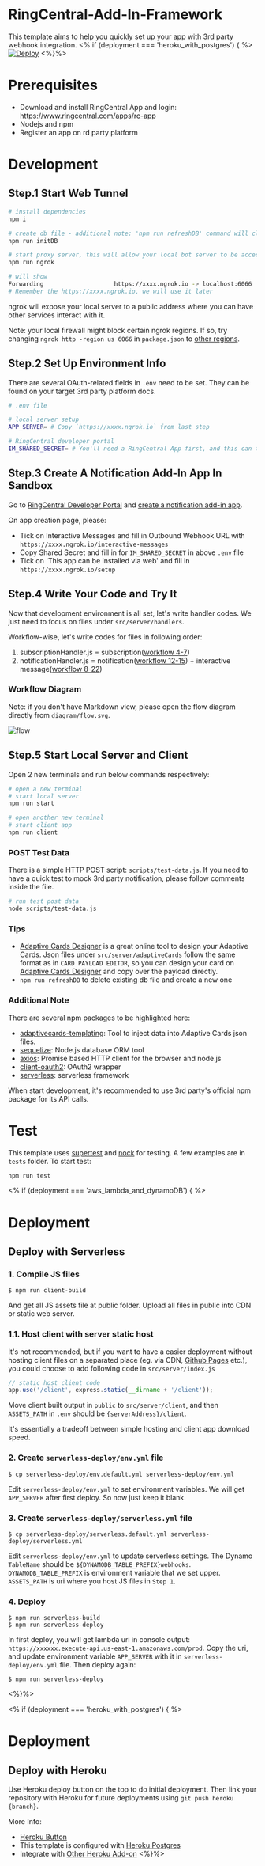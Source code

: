 # RingCentral-Add-In-Framework

This template aims to help you quickly set up your app with 3rd party webhook integration.
<% if (deployment === 'heroku_with_postgres') { %>
[![Deploy](https://www.herokucdn.com/deploy/button.svg)](https://heroku.com/deploy)
<%}%> 
# Prerequisites

- Download and install RingCentral App and login: https://www.ringcentral.com/apps/rc-app
- Nodejs and npm
- Register an app on rd party platform

# Development

## Step.1 Start Web Tunnel

```bash
# install dependencies
npm i

# create db file - additional note: 'npm run refreshDB' command will clear DB and re-init it
npm run initDB 

# start proxy server, this will allow your local bot server to be accessed by the RingCentral service
npm run ngrok

# will show
Forwarding                    https://xxxx.ngrok.io -> localhost:6066
# Remember the https://xxxx.ngrok.io, we will use it later
```

ngrok will expose your local server to a public address where you can have other services interact with it.

Note: your local firewall might block certain ngrok regions. If so, try changing `ngrok http -region us 6066` in `package.json` to [other regions](https://www.google.com/search?q=ngrok+regions).

## Step.2 Set Up Environment Info

There are several OAuth-related fields in `.env` need to be set. They can be found on your target 3rd party platform docs.

```bash
# .env file

# local server setup
APP_SERVER= # Copy `https://xxxx.ngrok.io` from last step

# RingCentral developer portal
IM_SHARED_SECRET= # You'll need a RingCentral App first, and this can then be found on developer portal, under App Settings
```

## Step.3 Create A Notification Add-In App In Sandbox

Go to [RingCentral Developer Portal](https://developers.ringcentral.com/) and [create a notification add-in app](https://developers.ringcentral.com/guide/basics/create-app).

On app creation page, please:
- Tick on Interactive Messages and fill in Outbound Webhook URL with `https://xxxx.ngrok.io/interactive-messages`
- Copy Shared Secret and fill in for `IM_SHARED_SECRET` in above `.env` file
- Tick on 'This app can be installed via web' and fill in `https://xxxx.ngrok.io/setup` 

## Step.4 Write Your Code and Try It

Now that development environment is all set, let's write handler codes. We just need to focus on files under `src/server/handlers`. 

Workflow-wise, let's write codes for files in following order:
1. subscriptionHandler.js = subscription([workflow 4-7](#workflow-diagram))
2. notificationHandler.js = notification([workflow 12-15](#workflow-diagram)) + interactive message([workflow 8-22](#workflow-diagram))

### Workflow Diagram

Note: if you don't have Markdown view, please open the flow diagram directly from `diagram/flow.svg`.

![flow](./diagram/flow.svg)

## Step.5 Start Local Server and Client

Open 2 new terminals and run below commands respectively:

```bash
# open a new terminal
# start local server
npm run start

# open another new terminal
# start client app
npm run client
```

### POST Test Data

There is a simple HTTP POST script: `scripts/test-data.js`. If you need to have a quick test to mock 3rd party notification, please follow comments inside the file.

```bash
# run test post data
node scripts/test-data.js
```

### Tips

- [Adaptive Cards Designer](https://adaptivecards.io/designer/) is a great online tool to design your Adaptive Cards. Json files under `src/server/adaptiveCards` follow the same format as in `CARD PAYLOAD EDITOR`, so you can design your card on [Adaptive Cards Designer](https://adaptivecards.io/designer/) and copy over the payload directly.
- `npm run refreshDB` to delete existing db file and create a new one

### Additional Note

There are several npm packages to be highlighted here:
- [adaptivecards-templating](https://www.npmjs.com/package/adaptivecards-templating): Tool to inject data into Adaptive Cards json files.
- [sequelize](https://www.npmjs.com/package//sequelize): Node.js database ORM tool
- [axios](https://www.npmjs.com/package/axios): Promise based HTTP client for the browser and node.js
- [client-oauth2](https://www.npmjs.com/package/client-oauth2): OAuth2 wrapper
- [serverless](https://www.npmjs.com/package/serverless): serverless framework

When start development, it's recommended to use 3rd party's official npm package for its API calls.

# Test

This template uses [supertest](https://www.npmjs.com/package/supertest) and [nock](https://www.npmjs.com/package/nock) for testing. A few examples are in `tests` folder. To start test:

```bash
npm run test
```

<% if (deployment === 'aws_lambda_and_dynamoDB') { %>
# Deployment

## Deploy with Serverless

### 1. Compile JS files

```
$ npm run client-build
```

And get all JS assets file at public folder. Upload all files in public into CDN or static web server.

### 1.1. Host client with server static host

It's not recommended, but if you want to have a easier deployment without hosting client files on a separated place (eg. via CDN, [Github Pages](https://pages.github.com/) etc.), you could choose to add following code in `src/server/index.js`

```javascript
// static host client code
app.use('/client', express.static(__dirname + '/client'));
```

Move client built output in `public` to `src/server/client`, and then `ASSETS_PATH` in `.env` should be `{serverAddress}/client`.

It's essentially a tradeoff between simple hosting and client app download speed.

### 2. Create `serverless-deploy/env.yml` file

```
$ cp serverless-deploy/env.default.yml serverless-deploy/env.yml
```

Edit `serverless-deploy/env.yml` to set environment variables.
We will get `APP_SERVER` after first deploy. So now just keep it blank.

### 3. Create `serverless-deploy/serverless.yml` file

```
$ cp serverless-deploy/serverless.default.yml serverless-deploy/serverless.yml
```

Edit `serverless-deploy/env.yml` to update serverless settings.
The Dynamo `TableName` should be `${DYNAMODB_TABLE_PREFIX}webhooks`. `DYNAMODB_TABLE_PREFIX` is environment variable that we set upper. `ASSETS_PATH` is uri where you host JS files in `Step 1`.

### 4. Deploy

```
$ npm run serverless-build
$ npm run serverless-deploy
```

In first deploy, you will get lambda uri in console output: `https://xxxxxx.execute-api.us-east-1.amazonaws.com/prod`.
Copy the uri, and update environment variable `APP_SERVER` with it in `serverless-deploy/env.yml` file. Then deploy again:

```
$ npm run serverless-deploy
```
<%}%> 

<% if (deployment === 'heroku_with_postgres') { %>
# Deployment

## Deploy with Heroku

Use Heroku deploy button on the top to do initial deployment. Then link your repository with Heroku for future deployments using `git push heroku {branch}`.

More Info:

- [Heroku Button](https://devcenter.heroku.com/articles/heroku-button)
- This template is configured with [Heroku Postgres](https://devcenter.heroku.com/articles/heroku-postgresql)
- Integrate with [Other Heroku Add-on](https://devcenter.heroku.com/categories/add-ons)
<%}%> 